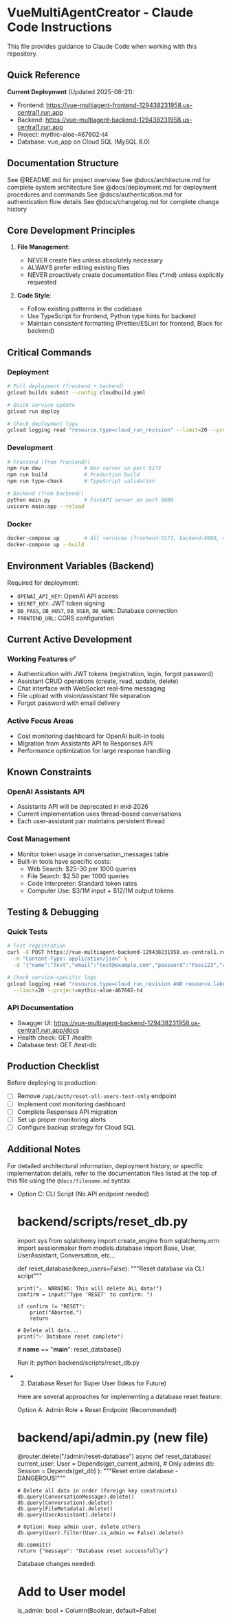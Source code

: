 # VueMultiAgentCreator - Claude Code Instructions

This file provides guidance to Claude Code when working with this repository.

## Quick Reference

**Current Deployment** (Updated 2025-08-21):
- Frontend: https://vue-multiagent-frontend-129438231958.us-central1.run.app
- Backend: https://vue-multiagent-backend-129438231958.us-central1.run.app
- Project: mythic-aloe-467602-t4
- Database: vue_app on Cloud SQL (MySQL 8.0)

## Documentation Structure

See @README.md for project overview
See @docs/architecture.md for complete system architecture
See @docs/deployment.md for deployment procedures and commands
See @docs/authentication.md for authentication flow details
See @docs/changelog.md for complete change history

## Core Development Principles

1. **File Management**:
   - NEVER create files unless absolutely necessary
   - ALWAYS prefer editing existing files
   - NEVER proactively create documentation files (*.md) unless explicitly requested

2. **Code Style**:
   - Follow existing patterns in the codebase
   - Use TypeScript for frontend, Python type hints for backend
   - Maintain consistent formatting (Prettier/ESLint for frontend, Black for backend)

## Critical Commands

### Deployment
```bash
# Full deployment (frontend + backend)
gcloud builds submit --config cloudbuild.yaml

# Quick service update
gcloud run deploy

# Check deployment logs
gcloud logging read "resource.type=cloud_run_revision" --limit=20 --project=mythic-aloe-467602-t4
```

### Development
```bash
# Frontend (from frontend/)
npm run dev              # Dev server on port 5173
npm run build            # Production build
npm run type-check       # TypeScript validation

# Backend (from backend/)
python main.py           # FastAPI server on port 8000
uvicorn main:app --reload
```

### Docker
```bash
docker-compose up        # All services (frontend:5173, backend:8000, mysql:3306, redis:6379)
docker-compose up --build
```

## Environment Variables (Backend)

Required for deployment:
- `OPENAI_API_KEY`: OpenAI API access
- `SECRET_KEY`: JWT token signing
- `DB_PASS`, `DB_HOST`, `DB_USER`, `DB_NAME`: Database connection
- `FRONTEND_URL`: CORS configuration

## Current Active Development

### Working Features ✅
- Authentication with JWT tokens (registration, login, forgot password)
- Assistant CRUD operations (create, read, update, delete)
- Chat interface with WebSocket real-time messaging
- File upload with vision/assistant file separation
- Forgot password with email delivery

### Active Focus Areas
- Cost monitoring dashboard for OpenAI built-in tools
- Migration from Assistants API to Responses API
- Performance optimization for large response handling

## Known Constraints

### OpenAI Assistants API
- Assistants API will be deprecated in mid-2026
- Current implementation uses thread-based conversations
- Each user-assistant pair maintains persistent thread

### Cost Management
- Monitor token usage in conversation_messages table
- Built-in tools have specific costs:
  - Web Search: $25-30 per 1000 queries
  - File Search: $2.50 per 1000 queries
  - Code Interpreter: Standard token rates
  - Computer Use: $3/1M input + $12/1M output tokens

## Testing & Debugging

### Quick Tests
```bash
# Test registration
curl -X POST https://vue-multiagent-backend-129438231958.us-central1.run.app/api/auth/register \
  -H "Content-Type: application/json" \
  -d '{"name":"Test","email":"test@example.com","password":"Pass123","confirmPassword":"Pass123"}'

# Check service-specific logs
gcloud logging read "resource.type=cloud_run_revision AND resource.labels.service_name=vue-multiagent-backend" \
  --limit=20 --project=mythic-aloe-467602-t4
```

### API Documentation
- Swagger UI: https://vue-multiagent-backend-129438231958.us-central1.run.app/docs
- Health check: GET /health
- Database test: GET /test-db

## Production Checklist

Before deploying to production:
- [ ] Remove `/api/auth/reset-all-users-test-only` endpoint
- [ ] Implement cost monitoring dashboard
- [ ] Complete Responses API migration
- [ ] Set up proper monitoring alerts
- [ ] Configure backup strategy for Cloud SQL

## Additional Notes

For detailed architectural information, deployment history, or specific implementation details, refer to the documentation files listed at the top of this file using the `@docs/filename.md` syntax.
- Option C: CLI Script (No API endpoint needed)

  # backend/scripts/reset_db.py

  import sys
  from sqlalchemy import create_engine
  from sqlalchemy.orm import sessionmaker
  from models.database import Base, User, UserAssistant, Conversation,
  etc...

  def reset_database(keep_users=False):
      """Reset database via CLI script"""

      print("⚠️  WARNING: This will delete ALL data!")
      confirm = input("Type 'RESET' to confirm: ")

      if confirm != "RESET":
          print("Aborted.")
          return

      # Delete all data...
      print("✅ Database reset complete")

  if __name__ == "__main__":
      reset_database()

  Run it:
  python backend/scripts/reset_db.py
- 2. Database Reset for Super User (Ideas for Future)

  Here are several approaches for implementing a database reset feature:

  Option A: Admin Role + Reset Endpoint (Recommended)

  # backend/api/admin.py (new file)

  @router.delete("/admin/reset-database")
  async def reset_database(
      current_user: User = Depends(get_current_admin),  # Only admins
      db: Session = Depends(get_db)
  ):
      """Reset entire database - DANGEROUS!"""

      # Delete all data in order (foreign key constraints)
      db.query(ConversationMessage).delete()
      db.query(Conversation).delete()
      db.query(FileMetadata).delete()
      db.query(UserAssistant).delete()

      # Option: Keep admin user, delete others
      db.query(User).filter(User.is_admin == False).delete()

      db.commit()
      return {"message": "Database reset successfully"}

  Database changes needed:
  # Add to User model
  is_admin: bool = Column(Boolean, default=False)